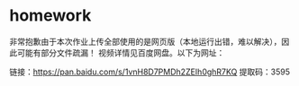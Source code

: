 # homework
非常抱歉由于本次作业上传全部使用的是网页版（本地运行出错，难以解决），因此可能有部分文件疏漏！
视频详情见百度网盘。以下为网址：

链接：https://pan.baidu.com/s/1vnH8D7PMDh2ZEIh0ghR7KQ 
提取码：3595
